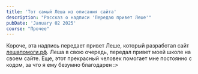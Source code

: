 ```yaml
---
title: 'Тот самый Леша из описания сайта'
description: "Рассказ о надписи 'Передаю привет Леше'"
pubDate: 'January 02 2025'
course: "Прочее"
---
```


Короче, эта надпись передает привет Леше, который разработал сайт [лешапомоги.рф](https://лешапомоги.рф). Леша в свою очередь, передал привет моей школе на своем сайте. Еще, этот прекрасный человек помогает мне постоянно с кодом, за что я ему безумно благодарен :>